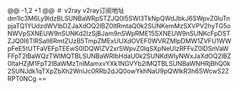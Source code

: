 @@ -1,2 +1 @@
＃  v2ray
v2ray订阅地址
dm1lc3M6Ly9ldzBLSUNBaWRpSTZJQ0l5SWl3TkNpQWdJbkJ6SWpvZ0luTnpjaTQ1YUdzdWVIbDZJaXdOQ2lBZ0ltRmtaQ0k2SUNKemMzSXVPV2hyTG5oNWVpSXNEUW9nSUNKd2IzSjBJam9nSWpRME15SXNEUW9nSUNKcFpDSTZJQ0l6TlRSall6RmtZUzB5TmpZMExUUXdOVEF0WVRZMlpDMW1ZVFU1WWpFeE5tUTFaVEFpTEEwS0lDQWlZV2xrSWpvZ0lqSXpNeUlzRFFvZ0lDSnVaWFFpT2lBaWQzTWlMQTBLSUNBaWRIbHdaU0k2SUNKdWIyNWxJaXdOQ2lBZ0ltaHZjM1FpT2lBaWMzTnlMamxvYXk1NGVYb2lMQTBLSUNBaWNHRjBhQ0k2SUNJdk1qTXpZbXh2WnlJc0RRb2dJQ0owYkhNaU9pQWlkR3h6SWcwS2ZRPT0NCg ==
